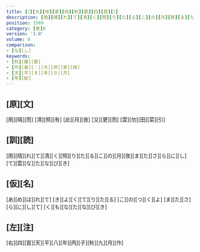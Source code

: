 ```yaml
---
title: [（][大][伴][家][持][秋][歌][四][首][）]
description: [雨][晴][れ][て][清][く][照][り][た][る][こ][の][月][夜][ま][た][さ][ら][に][し][て][雲][な][た][な][び][き]
position: 1569
category: [巻]8
version: '1.0'
volume: 8
comparison:
- [な][し]
keywords:
- [秋][雑][歌]
- [作][者][：][大][伴][家][持]
- [天][平][８][年][９][月]
- [年][紀]
---
```


## [原][文]

[雨][晴][而] [清][照][有] [此][月][夜] [又][更][而] [雲][勿][田][菜][引]

## [訓][読]

[雨][晴][れ][て][清][く][照][り][た][る][こ][の][月][夜][ま][た][さ][ら][に][し][て][雲][な][た][な][び][き]

## [仮][名]

[あ][め][は][れ][て] [き][よ][く][て][り][た][る] [こ][の][つ][く][よ] [ま][た][さ][ら][に][し][て] [く][も][な][た][な][び][き]

## [左][注]

[右][四][首][天][平][八][年][丙][子][秋][九][月][作]
